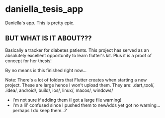 # daniella_tesis_app

Daniella's app. This is pretty epic.

## BUT WHAT IS IT ABOUT???

Basically a tracker for diabetes patients. This project has served as an absolutely excellent opportunity to learn flutter's kit. Plus it is a proof of concept for her thesis!

By no means is this finished right now...

Note: There's a lot of folders that Flutter creates when starting a new project. These are large hence I won't upload them. They are: .dart_tool/, .idea/, android/, build/, ios/, linux/, macos/, windows/

- I'm not sure if adding them (I got a large file warning)
- I'm a lil' confused since I pushed them to newAdds yet got no warning... perhaps I do keep them...?
